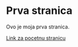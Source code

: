 # Prva stranica
Ovo je moja prva stranica.

[Link za pocetnu stranicu](https://fpehar.github.io/ATP22/)
